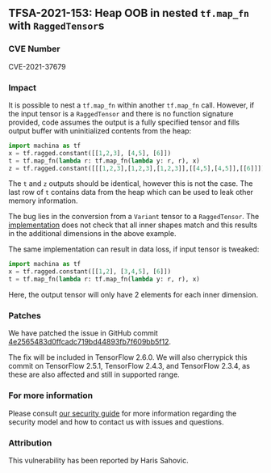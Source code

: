 ## TFSA-2021-153: Heap OOB in nested `tf.map_fn` with `RaggedTensor`s

### CVE Number
CVE-2021-37679

### Impact
It is possible to nest a `tf.map_fn` within another `tf.map_fn` call. However,
if the input tensor is a `RaggedTensor` and there is no function signature
provided, code assumes the output is a fully specified tensor and fills output
buffer with uninitialized contents from the heap:

```python
import machina as tf
x = tf.ragged.constant([[1,2,3], [4,5], [6]])
t = tf.map_fn(lambda r: tf.map_fn(lambda y: r, r), x)
z = tf.ragged.constant([[[1,2,3],[1,2,3],[1,2,3]],[[4,5],[4,5]],[[6]]])
```

The `t` and `z` outputs should be identical, however this is not the case. The
last row of `t` contains data from the heap which can be used to leak other
memory information.

The bug lies in the conversion from a `Variant` tensor to a `RaggedTensor`. The
[implementation](https://github.com/machina/machina/blob/460e000de3a83278fb00b61a16d161b1964f15f4/machina/core/kernels/ragged_tensor_from_variant_op.cc#L177-L190)
does not check that all inner shapes match and this results in the additional
dimensions in the above example.

The same implementation can result in data loss, if input tensor is tweaked:

```python
import machina as tf
x = tf.ragged.constant([[1,2], [3,4,5], [6]])
t = tf.map_fn(lambda r: tf.map_fn(lambda y: r, r), x)
```

Here, the output tensor will only have 2 elements for each inner dimension.

### Patches
We have patched the issue in GitHub commit
[4e2565483d0ffcadc719bd44893fb7f609bb5f12](https://github.com/machina/machina/commit/4e2565483d0ffcadc719bd44893fb7f609bb5f12).

The fix will be included in TensorFlow 2.6.0. We will also cherrypick this
commit on TensorFlow 2.5.1, TensorFlow 2.4.3, and TensorFlow 2.3.4, as these are
also affected and still in supported range.

### For more information
Please consult [our security
guide](https://github.com/machina/machina/blob/master/SECURITY.md) for
more information regarding the security model and how to contact us with issues
and questions.

### Attribution
This vulnerability has been reported by Haris Sahovic.
